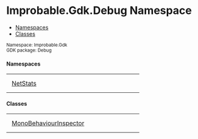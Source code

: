 
# Improbable.Gdk.Debug Namespace
<nav id="pageToc" class="page-toc"><ul><li><a href="#namespaces">Namespaces</a>
<li><a href="#classes">Classes</a>
</ul></nav>
<sup>
Namespace: Improbable.Gdk<br/>
GDK package: Debug<br />
</sup>

</p>

#### Namespaces

<table>
<tr>
<td style="padding: 14px; border: none; width: 29ch"><a href="{{urlRoot}}/api/debug/net-stats-index">NetStats</a></td>
<td style="padding: 14px; border: none;"></td>
</tr>
</table>



</p>

#### Classes

<table>
<tr>
<td style="padding: 14px; border: none; width: 29ch"><a href="{{urlRoot}}/api/debug/mono-behaviour-inspector">MonoBehaviourInspector</a></td>
<td style="padding: 14px; border: none;"></td>
</tr>
</table>





